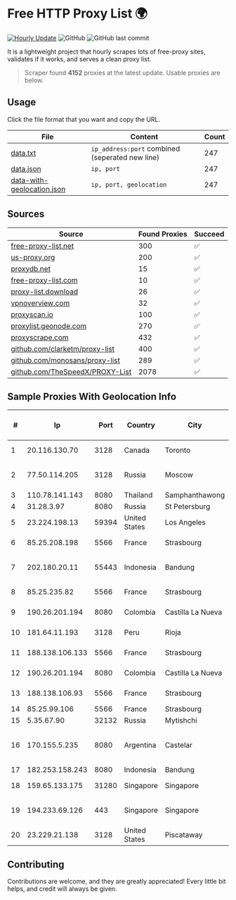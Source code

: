 
# Free HTTP Proxy List 🌍

[![Hourly Update](https://github.com/mertguvencli/http-proxy-list/actions/workflows/main.yml/badge.svg?branch=main)](https://github.com/mertguvencli/http-proxy-list/actions/workflows/main.yml)
![GitHub](https://img.shields.io/github/license/mertguvencli/http-proxy-list)
![GitHub last commit](https://img.shields.io/github/last-commit/mertguvencli/http-proxy-list)

It is a lightweight project that hourly scrapes lots of free-proxy sites, validates if it works, and serves a clean proxy list.


> Scraper found **4152** proxies at the latest update. Usable proxies are below.

## Usage

Click the file format that you want and copy the URL.


|File|Content|Count|
|----|-------|-----|
|[data.txt](https://raw.githubusercontent.com/mertguvencli/http-proxy-list/main/proxy-list/data.txt)|`ip_address:port` combined (seperated new line)|247|
|[data.json](https://raw.githubusercontent.com/mertguvencli/http-proxy-list/main/proxy-list/data.json)|`ip, port`|247|
|[data-with-geolocation.json](https://raw.githubusercontent.com/mertguvencli/http-proxy-list/main/proxy-list/data-with-geolocation.json)|`ip, port, geolocation`|247|

## Sources

|Source|Found Proxies|Succeed|
|------|-------------|-------|
|[free-proxy-list.net](https://free-proxy-list.net)|300|✅|
|[us-proxy.org](https://www.us-proxy.org)|200|✅|
|[proxydb.net](http://proxydb.net)|15|✅|
|[free-proxy-list.com](https://free-proxy-list.com/?page=&port=&type%5B%5D=http&type%5B%5D=https&up_time=0&search=Search)|10|✅|
|[proxy-list.download](https://www.proxy-list.download/HTTP)|26|✅|
|[vpnoverview.com](https://vpnoverview.com/privacy/anonymous-browsing/free-proxy-servers)|32|✅|
|[proxyscan.io](https://www.proxyscan.io)|100|✅|
|[proxylist.geonode.com](https://proxylist.geonode.com/api/proxy-list?limit=300&page=1&sort_by=lastChecked&sort_type=desc&protocols=http,https)|270|✅|
|[proxyscrape.com](https://api.proxyscrape.com/v2/?request=displayproxies&protocol=http&timeout=10000&country=all&ssl=all&anonymity=all)|432|✅|
|[github.com/clarketm/proxy-list](https://raw.githubusercontent.com/clarketm/proxy-list/master/proxy-list-raw.txt)|400|✅|
|[github.com/monosans/proxy-list](https://raw.githubusercontent.com/monosans/proxy-list/main/proxies/http.txt)|289|✅|
|[github.com/TheSpeedX/PROXY-List](https://raw.githubusercontent.com/TheSpeedX/PROXY-List/master/http.txt)|2078|✅|


## Sample Proxies With Geolocation Info

|#|Ip|Port|Country|City|Internet Service Provider|
|-|--|----|-------|----|-------------------------|
|1|20.116.130.70|3128|Canada|Toronto|Microsoft Corporation|
|2|77.50.114.205|3128|Russia|Moscow|StarLink Telecom Network|
|3|110.78.141.143|8080|Thailand|Samphanthawong|CAT-BB|
|4|31.28.3.97|8080|Russia|St Petersburg|Filanco LLC|
|5|23.224.198.13|59394|United States|Los Angeles|Cnservers LLC|
|6|85.25.208.198|5566|France|Strasbourg|Host Europe GmbH|
|7|202.180.20.11|55443|Indonesia|Bandung|PT. HIPERNET INDODATA|
|8|85.25.235.82|5566|France|Strasbourg|Host Europe GmbH|
|9|190.26.201.194|8080|Colombia|Castilla La Nueva|ETB - Colombia|
|10|181.64.11.193|3128|Peru|Rioja|Telefonica del Peru|
|11|188.138.106.133|5566|France|Strasbourg|Host Europe GmbH|
|12|190.26.201.194|8080|Colombia|Castilla La Nueva|ETB - Colombia|
|13|188.138.106.93|5566|France|Strasbourg|Host Europe GmbH|
|14|85.25.99.106|5566|France|Strasbourg|PLUSSERVER|
|15|5.35.67.90|32132|Russia|Mytishchi|INFOLINE|
|16|170.155.5.235|8080|Argentina|Castelar|Gobernacion de la Provincia de Buenos Aires|
|17|182.253.158.243|8080|Indonesia|Bandung|BIZNET|
|18|159.65.133.175|31280|Singapore|Singapore|DigitalOcean, LLC|
|19|194.233.69.126|443|Singapore|Singapore|Contabo Asia Private Limited|
|20|23.229.21.138|3128|United States|Piscataway|Server Mania Inc|



## Contributing

Contributions are welcome, and they are greatly appreciated! Every
little bit helps, and credit will always be given.

